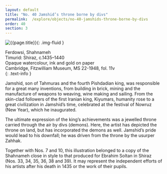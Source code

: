 ```yaml
---
layout: default
title: "No. 40 Jamshid’s throne borne by divs"
permalink:  /explore/objects/no-40-jamshids-throne-borne-by-divs
order: 40
section: 3
---
```

![{{page.title}}]({{site.baseurl}}/images/pages/{{page.order}}.jpeg){: .img-fluid }

Ferdowsi, Shahnameh  
Timurid: Shiraz, c.1435–1440  
Opaque watercolour, ink and gold on paper  
Cambridge, Fitzwilliam Museum, MS 22-1948, fol. 11v  
{: .text-info }

Jamshid, son of Tahmuras and the fourth Pishdadian king, was
responsible for a great many inventions, from building in brick,
mining and the manufacture of weapons to weaving, wine making and
sailing. From the skin-clad followers of the first Iranian king,
Kiyumars, humanity rose to a great civilization in Jamshid’s time,
celebrated at the festival of Nowruz (New Year), which he
inaugurated.

The ultimate expression of the king’s achievements was
a jewelled throne carried through the air by divs
(demons). Here, the artist has depicted the throne on land, but has
incorporated the demons as well. Jamshid’s pride would lead to his
downfall; he was driven from the throne by the usurper Zahhak.

Together with Nos.
7 and
10,
this illustration belonged to a copy of
the Shahnameh
close in style to that produced for Ebrahim Soltan in Shiraz (Nos.
33,
34,
35,
36,
38 and
39). It may represent the independent efforts of his artists after
his death in 1435 or the work of their pupils. 
